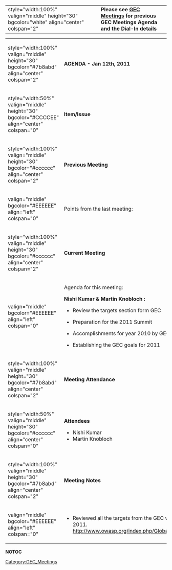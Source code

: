|                                                                                           |                                                                                                                           |
| ----------------------------------------------------------------------------------------- | ------------------------------------------------------------------------------------------------------------------------- |
| style="width:100%" valign="middle" height="30" bgcolor="white" align="center" colspan="2" | **Please see [GEC Meetings](:Category:GEC_Meetings "wikilink") for previous GEC Meetings Agenda and the Dial-In details** |

<table>
<tbody>
<tr class="odd">
<td><p>style="width:100%" valign="middle" height="30" bgcolor="#7b8abd" align="center" colspan="2"</p></td>
<td><p><strong>AGENDA - Jan 12th, 2011</strong></p></td>
</tr>
<tr class="even">
<td><p>style="width:50%" valign="middle" height="30" bgcolor="#CCCCEE" align="center" colspan="0"</p></td>
<td><p><strong>Item/Issue</strong></p></td>
</tr>
<tr class="odd">
<td><p>style="width:100%" valign="middle" height="30" bgcolor="#cccccc" align="center" colspan="2"</p></td>
<td><p><strong>Previous Meeting</strong></p></td>
</tr>
<tr class="even">
<td><p>valign="middle" bgcolor="#EEEEEE" align="left" colspan="0"</p></td>
<td><p>Points from the last meeting:</p></td>
</tr>
<tr class="odd">
<td><p>style="width:100%" valign="middle" height="30" bgcolor="#cccccc" align="center" colspan="2"</p></td>
<td><p><strong>Current Meeting</strong></p></td>
</tr>
<tr class="even">
<td><p>valign="middle" bgcolor="#EEEEEE" align="left" colspan="0"</p></td>
<td><p>Agenda for this meeting:</p>
<p><b> Nishi Kumar &amp; Martin Knobloch : </b></p>
<ul>
<li>Review the targets section form GEC</li>
</ul>
<ul>
<li>Preparation for the 2011 Summit</li>
</ul>
<ul>
<li>Accomplishments for year 2010 by GEC</li>
</ul>
<ul>
<li>Establishing the GEC goals for 2011</li>
</ul></td>
</tr>
<tr class="odd">
<td><p>style="width:100%" valign="middle" height="30" bgcolor="#7b8abd" align="center" colspan="2"</p></td>
<td><p><strong>Meeting Attendance</strong></p></td>
</tr>
<tr class="even">
<td><p>style="width:50%" valign="middle" height="30" bgcolor="#cccccc" align="center" colspan="0"</p></td>
<td><p><strong>Attendees</strong></p>
<ul>
<li>Nishi Kumar</li>
<li>Martin Knobloch</li>
</ul></td>
</tr>
<tr class="odd">
<td><p>style="width:100%" valign="middle" height="30" bgcolor="#7b8abd" align="center" colspan="2"</p></td>
<td><p><strong>Meeting Notes</strong></p></td>
</tr>
<tr class="even">
<td><p>valign="middle" bgcolor="#EEEEEE" align="left" colspan="0"</p></td>
<td><ul>
<li>Reviewed all the targets from the GEC wiki and discussed what can be done in year 2011. <a href="http://www.owasp.org/index.php/Global_Education_Committee#Targets_.28DRAFT.29">http://www.owasp.org/index.php/Global_Education_Committee#Targets_.28DRAFT.29</a></li>
</ul></td>
</tr>
</tbody>
</table>

__NOTOC__

[Category:GEC_Meetings](Category:GEC_Meetings "wikilink")